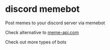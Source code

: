 # discord memebot

Post memes to your discord server via memebot

Check alternative to [meme-api.com](https://meme-api.com/gimme)

Check out more types of bots
